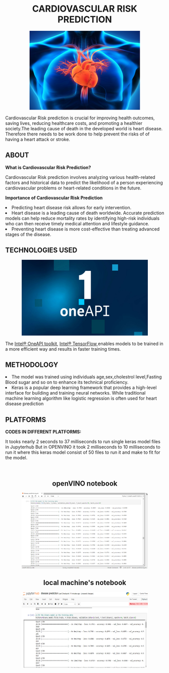 <div align="center">
    <centre><h1>CARDIOVASCULAR RISK PREDICTION</centre><br />
       </div>
 
 
       
 <p align="center">
   <img src="Heart.jpg" width="350" height="250" >
 </p>
  Cardiovascular Risk prediction is crucial for improving health outcomes, saving lives, reducing healthcare costs, and promoting a healthier society.The leading cause of death in the developed world is heart 
  disease. 
 Therefore there needs to be work done to help prevent the risks of of having a heart attack or stroke.


 <h2>ABOUT</h2>
 
 **What is Cardiovascular Risk Prediction?**
 
 Cardiovascular Risk prediction involves analyzing various health-related factors and historical data to predict the likelihood of a person experiencing cardiovascular problems or heart-related conditions in the future.
 
 
 **Importance of Cardiovascular Risk Prediction**
 <li>Predicting heart disease risk allows for early intervention.</li> 
 <li>Heart disease is a leading cause of death worldwide. Accurate prediction models can help reduce mortality rates by identifying high-risk individuals who can then receive timely medical attention and 
     lifestyle guidance.</li>
 <li>Preventing heart disease is more cost-effective than treating advanced stages of the disease. </li>

 
 <h2>TECHNOLOGIES USED</h2>
 <p align="center">
   <img src="inteloneApi.jpg" width="400" height="240" >  
 </p>
 
 The [Intel® OneAPI toolkit](https://www.intel.com/content/www/us/en/developer/tools/oneapi/toolkits.html#gs.3btkxe), [Intel® TensorFlow ](https://www.intel.com/content/www/us/en/developer/articles/guide/optimization-for-tensorflow-installation-guide.html) enables models to be trained in a more efficient way and results in faster training times. 
 
 
 
 
 
 <h2>METHODOLOGY</h2>
 <li>The model was trained using individuals age,sex,cholestrol level,Fasting Blood sugar and so on to enhance its technical proficiency.
 </li>
 <li>  Keras is a popular deep learning framework that provides a high-level interface for building and training neural networks. While traditional machine learning algorithm like logistic regression is often used for heart disease prediction</li>
 

 
 <h2>PLATFORMS</h2>
 
 
 **CODES IN DIFFERENT PLATFORMS:**
 
 It tooks nearly  2 seconds to  37 milliseconds to run single keras model files in Jupyterhub
 But in OPENVINO it took 2 milliseconds to 10 milliseconds to run it where this keras model consist of 50 files to run it and make to fit for the model.
 
 <br/>
 
<div align="center">
    <centre><h2> openVINO notebook</centre><br />
       </div>
       <p align="center">
        <img src="intelone.png" width="400" height="240" >  
      </p>
 
 <div align="center">
    <centre><h2>local machine's notebook
 </centre><br />
       </div>
      <p align="center">
        <img src="jupyterhub.png" width="400" height="240" >  
      </p>

 
 
